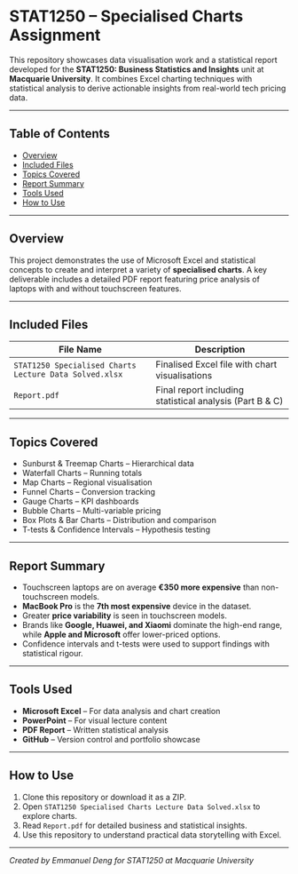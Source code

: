 # STAT1250 – Specialised Charts Assignment

This repository showcases data visualisation work and a statistical report developed for the **STAT1250: Business Statistics and Insights** unit at **Macquarie University**. It combines Excel charting techniques with statistical analysis to derive actionable insights from real-world tech pricing data.

---

## Table of Contents

- [Overview](#overview)
- [Included Files](#included-files)
- [Topics Covered](#topics-covered)
- [Report Summary](#report-summary)
- [Tools Used](#tools-used)
- [How to Use](#how-to-use)

---

## Overview

This project demonstrates the use of Microsoft Excel and statistical concepts to create and interpret a variety of **specialised charts**. A key deliverable includes a detailed PDF report featuring price analysis of laptops with and without touchscreen features.

---

## Included Files

| File Name                                | Description                                                  |
|------------------------------------------|--------------------------------------------------------------|
| `STAT1250 Specialised Charts Lecture Data Solved.xlsx` | Finalised Excel file with chart visualisations              |
| `Report.pdf`                                           | Final report including statistical analysis (Part B & C)    |

---

## Topics Covered

- Sunburst & Treemap Charts – Hierarchical data
- Waterfall Charts – Running totals
- Map Charts – Regional visualisation
- Funnel Charts – Conversion tracking
- Gauge Charts – KPI dashboards
- Bubble Charts – Multi-variable pricing
- Box Plots & Bar Charts – Distribution and comparison
- T-tests & Confidence Intervals – Hypothesis testing

---

## Report Summary

- Touchscreen laptops are on average **€350 more expensive** than non-touchscreen models.
- **MacBook Pro** is the **7th most expensive** device in the dataset.
- Greater **price variability** is seen in touchscreen models.
- Brands like **Google, Huawei, and Xiaomi** dominate the high-end range, while **Apple and Microsoft** offer lower-priced options.
- Confidence intervals and t-tests were used to support findings with statistical rigour.

---

## Tools Used

- **Microsoft Excel** – For data analysis and chart creation  
- **PowerPoint** – For visual lecture content  
- **PDF Report** – Written statistical analysis  
- **GitHub** – Version control and portfolio showcase

---

## How to Use

1. Clone this repository or download it as a ZIP.
2. Open `STAT1250 Specialised Charts Lecture Data Solved.xlsx` to explore charts.
3. Read `Report.pdf` for detailed business and statistical insights.
4. Use this repository to understand practical data storytelling with Excel.

---

 _Created by Emmanuel Deng for STAT1250 at Macquarie University_
